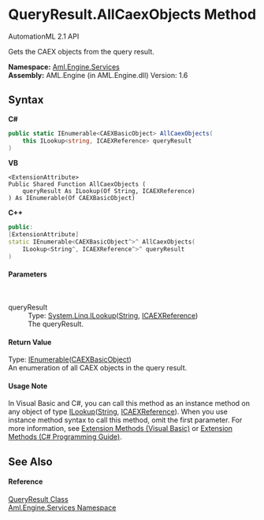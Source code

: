 # QueryResult.AllCaexObjects Method 
AutomationML 2.1 API 

Gets the CAEX objects from the query result.

**Namespace:**&nbsp;<a href="N_Aml_Engine_Services">Aml.Engine.Services</a><br />**Assembly:**&nbsp;AML.Engine (in AML.Engine.dll) Version: 1.6

## Syntax

**C#**<br />
``` C#
public static IEnumerable<CAEXBasicObject> AllCaexObjects(
	this ILookup<string, ICAEXReference> queryResult
)
```

**VB**<br />
``` VB
<ExtensionAttribute>
Public Shared Function AllCaexObjects ( 
	queryResult As ILookup(Of String, ICAEXReference)
) As IEnumerable(Of CAEXBasicObject)
```

**C++**<br />
``` C++
public:
[ExtensionAttribute]
static IEnumerable<CAEXBasicObject^>^ AllCaexObjects(
	ILookup<String^, ICAEXReference^>^ queryResult
)
```


#### Parameters
&nbsp;<dl><dt>queryResult</dt><dd>Type: <a href="https://docs.microsoft.com/dotnet/api/system.linq.ilookup-2" target="_parent" rel="noopener noreferrer">System.Linq.ILookup</a>(<a href="https://docs.microsoft.com/dotnet/api/system.string" target="_parent" rel="noopener noreferrer">String</a>, <a href="T_Aml_Engine_Services_Interfaces_ICAEXReference">ICAEXReference</a>)<br />The queryResult.</dd></dl>

#### Return Value
Type: <a href="https://docs.microsoft.com/dotnet/api/system.collections.generic.ienumerable-1" target="_parent" rel="noopener noreferrer">IEnumerable</a>(<a href="T_Aml_Engine_CAEX_CAEXBasicObject">CAEXBasicObject</a>)<br />An enumeration of all CAEX objects in the query result.

#### Usage Note
In Visual Basic and C#, you can call this method as an instance method on any object of type <a href="https://docs.microsoft.com/dotnet/api/system.linq.ilookup-2" target="_parent" rel="noopener noreferrer">ILookup</a>(<a href="https://docs.microsoft.com/dotnet/api/system.string" target="_parent" rel="noopener noreferrer">String</a>, <a href="T_Aml_Engine_Services_Interfaces_ICAEXReference">ICAEXReference</a>). When you use instance method syntax to call this method, omit the first parameter. For more information, see <a href="https://docs.microsoft.com/dotnet/visual-basic/programming-guide/language-features/procedures/extension-methods" target="_blank" rel="noopener noreferrer">Extension Methods (Visual Basic)</a> or <a href="https://docs.microsoft.com/dotnet/csharp/programming-guide/classes-and-structs/extension-methods" target="_blank" rel="noopener noreferrer">Extension Methods (C# Programming Guide)</a>.

## See Also


#### Reference
<a href="T_Aml_Engine_Services_QueryResult">QueryResult Class</a><br /><a href="N_Aml_Engine_Services">Aml.Engine.Services Namespace</a><br />